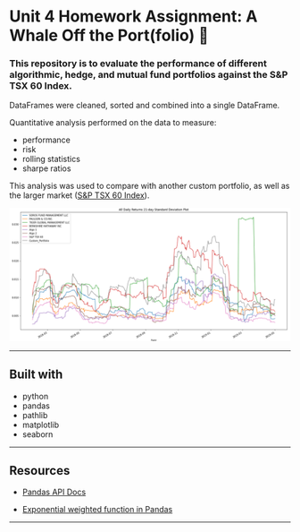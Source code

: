 # Unit 4 Homework Assignment: A Whale Off the Port(folio) 🐋

### This repository is to evaluate the performance of different algorithmic, hedge, and mutual fund portfolios against the S&P TSX 60 Index.

DataFrames were cleaned, sorted and combined into a single DataFrame. 

Quantitative analysis performed on the data to measure:
* performance
* risk
* rolling statistics
* sharpe ratios

 This analysis was used to compare with another custom portfolio, as well as the larger market ([S&P TSX 60 Index](https://en.wikipedia.org/wiki/S%26P/TSX_60)).


![all_returns](Images/all_returns.PNG)

---

## Built with
* python
* pandas
* pathlib
* matplotlib
* seaborn

---

## Resources

* [Pandas API Docs](https://pandas.pydata.org/pandas-docs/stable/reference/index.html)

* [Exponential weighted function in Pandas](https://pandas.pydata.org/pandas-docs/stable/reference/api/pandas.DataFrame.ewm.html)






---

